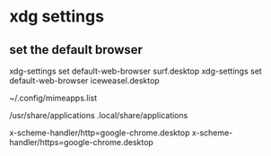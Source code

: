  # xdg settings
 
 ## set the default browser
 xdg-settings set default-web-browser surf.desktop
 xdg-settings set default-web-browser iceweasel.desktop
 
 ~/.config/mimeapps.list
 
/usr/share/applications
.local/share/applications

x-scheme-handler/http=google-chrome.desktop
x-scheme-handler/https=google-chrome.desktop
